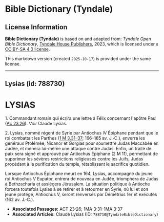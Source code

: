 # Bible Dictionary (Tyndale)

## License Information

**Bible Dictionary (Tyndale)** is based on and adapted from: _Tyndale Open Bible Dictionary_, [Tyndale House Publishers](https://tyndaleopenresources.com/), 2023, which is licensed under a [CC BY-SA 4.0 license](https://creativecommons.org/licenses/by-sa/4.0/legalcode.en).

This markdown version (created `2025-10-17`) is provided under the same license.



--------------------------------

## Lysias (id: 788730)

LYSIAS
======

1\. Commandant romain qui écrira une lettre à Félix concernant l'apôtre Paul ([Ac 23\.26](https://ref.ly/Acts23:26)). *Voir* Claude Lysias.

2\. Lysias, nommé régent de Syrie par Antiochus IV Épiphane pendant que le roi combattait les Parthes ([1 M 3\.31–37](https://ref.ly/1Macc3:31-1Macc3:37); 166–165 av. J.‑C.), enverra les généraux Ptolémée, Nicanor et Gorgias pour soumettre Judas Maccabée en Judée, et mènera lui\-même une attaque contre Judas. Enfin, un traité de paix sera signé et approuvé par Antiochus Épiphane (2 M 11\), permettant de supprimer les sévères restrictions religieuses contre les Juifs, Judas procédant à la purification du temple, rétablissant le sacrifice quotidien.

Lorsque Antiochus Épiphane meurt en 164, Lysias, accompagné du jeune roi Antiochus V Eupator, entrera de nouveau en Judée, triomphera de Judas à Bethzacharia et assiégera Jérusalem. La situation politique à Antioche forcera toutefois Lysias à se retirer et à retourner en Syrie, où lui et son jeune protégé, Antiochus V, seront renversés par Démétrius 1er et exécutés (162 av. J.‑C.).

* **Associated Passages:** ACT 23:26; 1MA 3:31–1MA 3:37
* **Associated Articles:** Claude Lysias (ID: `788710@TyndaleBibleDictionary`)

